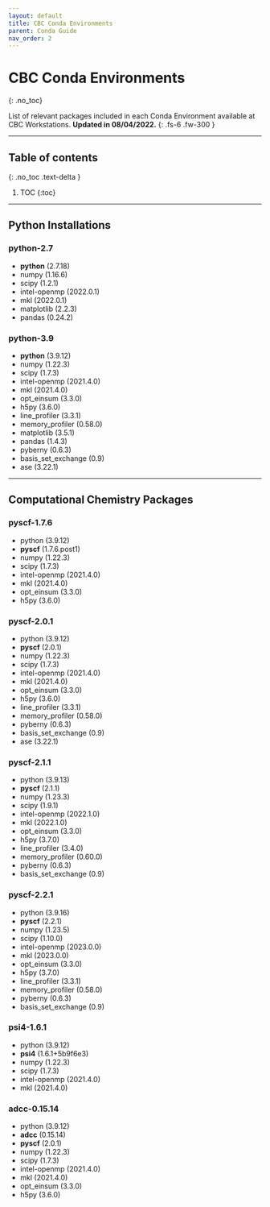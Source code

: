 ```yaml
---
layout: default
title: CBC Conda Environments
parent: Conda Guide
nav_order: 2
---
```


# CBC Conda Environments
{: .no_toc}

List of relevant packages included in each Conda Environment available at CBC Workstations.
**Updated in 08/04/2022.**
{: .fs-6 .fw-300 }

---
## Table of contents
{: .no_toc .text-delta }

1. TOC
{:toc}

---

## Python Installations
### python-2.7
- **python** (2.7.18)
- numpy (1.16.6)
- scipy (1.2.1)
- intel-openmp (2022.0.1)
- mkl (2022.0.1)
- matplotlib (2.2.3)
- pandas (0.24.2)

### python-3.9
- **python** (3.9.12)
- numpy (1.22.3)
- scipy (1.7.3)
- intel-openmp (2021.4.0)
- mkl (2021.4.0)
- opt_einsum (3.3.0)
- h5py (3.6.0)
- line_profiler (3.3.1)
- memory_profiler (0.58.0)
- matplotlib (3.5.1)
- pandas (1.4.3)
- pyberny (0.6.3)
- basis_set_exchange (0.9)
- ase (3.22.1)

---
## Computational Chemistry Packages
### pyscf-1.7.6
- python (3.9.12)
- **pyscf** (1.7.6.post1)
- numpy (1.22.3)
- scipy (1.7.3)
- intel-openmp (2021.4.0)
- mkl (2021.4.0)
- opt_einsum (3.3.0)
- h5py (3.6.0)

### pyscf-2.0.1
- python (3.9.12)
- **pyscf** (2.0.1)
- numpy (1.22.3)
- scipy (1.7.3)
- intel-openmp (2021.4.0)
- mkl (2021.4.0)
- opt_einsum (3.3.0)
- h5py (3.6.0)
- line_profiler (3.3.1)
- memory_profiler (0.58.0)
- pyberny (0.6.3)
- basis_set_exchange (0.9)
- ase (3.22.1)

### pyscf-2.1.1
- python (3.9.13)
- **pyscf** (2.1.1)
- numpy (1.23.3)
- scipy (1.9.1)
- intel-openmp (2022.1.0)
- mkl (2022.1.0)
- opt_einsum (3.3.0)
- h5py (3.7.0)
- line_profiler (3.4.0)
- memory_profiler (0.60.0)
- pyberny (0.6.3)
- basis_set_exchange (0.9)

### pyscf-2.2.1
- python (3.9.16)
- **pyscf** (2.2.1)
- numpy (1.23.5)
- scipy (1.10.0)
- intel-openmp (2023.0.0)
- mkl (2023.0.0)
- opt_einsum (3.3.0)
- h5py (3.7.0)
- line_profiler (3.3.1)
- memory_profiler (0.58.0)
- pyberny (0.6.3)
- basis_set_exchange (0.9)

### psi4-1.6.1
- python (3.9.12)
- **psi4** (1.6.1+5b9f6e3)
- numpy (1.22.3)
- scipy (1.7.3)
- intel-openmp (2021.4.0)
- mkl (2021.4.0)

### adcc-0.15.14
- python (3.9.12)
- **adcc** (0.15.14)
- **pyscf** (2.0.1)
- numpy (1.22.3)
- scipy (1.7.3)
- intel-openmp (2021.4.0)
- mkl (2021.4.0)
- opt_einsum (3.3.0)
- h5py (3.6.0)
